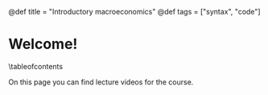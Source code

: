 @def title = "Introductory macroeconomics"
@def tags = ["syntax", "code"]

# Welcome!

\tableofcontents

On this page you can find lecture videos for the course.
